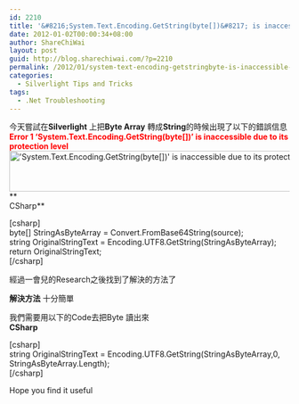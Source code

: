 ```yaml
---
id: 2210
title: '&#8216;System.Text.Encoding.GetString(byte[])&#8217; is inaccessible due to its protection level'
date: 2012-01-02T00:00:34+08:00
author: ShareChiWai
layout: post
guid: http://blog.sharechiwai.com/?p=2210
permalink: /2012/01/system-text-encoding-getstringbyte-is-inaccessible-due-to-its-protection-level/
categories:
  - Silverlight Tips and Tricks
tags:
  - .Net Troubleshooting
---
```

今天嘗試在**Silverlight** 上把**Byte Array** 轉成**String**的時候出現了以下的錯誤信息  
<span style="color: #ff0000;"><strong>Error 1 &#8216;System.Text.Encoding.GetString(byte[])&#8217; is inaccessible due to its protection level</strong></span>  
<img src="http://api.photoshop.com/v1.0/accounts/aa9037104a014abbb11ad4bd58324b91/assets/e2177a1e238346d2bacc970575313f2a" width="670" height="73" alt="'System.Text.Encoding.GetString(byte[])' is inaccessible due to its protection level" />  
**  
CSharp**

[csharp]  
byte[] StringAsByteArray = Convert.FromBase64String(source);  
string OriginalStringText = Encoding.UTF8.GetString(StringAsByteArray);  
return OriginalStringText;  
[/csharp]

經過一會兒的Research之後找到了解決的方法了

**解決方法** 十分簡單

我們需要用以下的Code去把Byte 讀出來  
**CSharp**

[csharp]  
string OriginalStringText = Encoding.UTF8.GetString(StringAsByteArray,0, StringAsByteArray.Length);  
[/csharp]

Hope you find it useful
